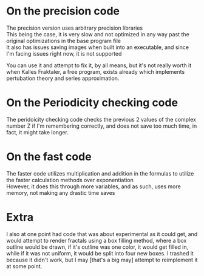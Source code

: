 # On the precision code
The precision version uses arbitrary precision libraries    
This being the case, it is very slow and not optimized in any way past the original optimizations in the base program file    
It also has issues saving images when built into an executable, and since I'm facing issues right now, it is not supported

You can use it and attempt to fix it, by all means, but it's not really worth it when Kalles Fraktaler, a free program, exists already which implements pertubation theory and series approximation.

# On the Periodicity checking code
The peridoicity checking code checks the previous 2 values of the complex number Z if I'm remembering correctly, and does not save too much time, in fact, it might take longer.

# On the fast code
The faster code utilizes multiplication and addition in the formulas to utilize the faster calculation methods over exponentiation    
However, it does this through more variables, and as such, uses more memory, not making any drastic time saves

# Extra
I also at one point had code that was about experimental as it could get, and would attempt to render fractals using a box filling method, where a box outline would be drawn, if it's outline was one color, it would get filled in, while if it was not uniform, it would be split into four new boxes. I trashed it because it didn't work, but I may [that's a big may] attempt to reimplement it at some point.
